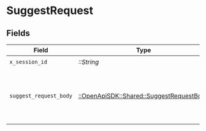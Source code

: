 # SuggestRequest


## Fields

| Field                                                                                 | Type                                                                                  | Required                                                                              | Description                                                                           |
| ------------------------------------------------------------------------------------- | ------------------------------------------------------------------------------------- | ------------------------------------------------------------------------------------- | ------------------------------------------------------------------------------------- |
| `x_session_id`                                                                        | *::String*                                                                            | :heavy_check_mark:                                                                    | N/A                                                                                   |
| `suggest_request_body`                                                                | [::OpenApiSDK::Shared::SuggestRequestBody](../../models/shared/suggestrequestbody.md) | :heavy_check_mark:                                                                    | The OAS summary and diagnostics to use for the suggestion.                            |